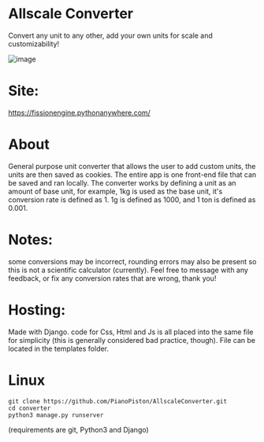 # Allscale Converter

Convert any unit to any other, add your own units for scale and customizability! 

![image](https://github.com/user-attachments/assets/0ede8e87-d22d-4519-808b-2aa8ce4266d7)

# Site:
https://fissionengine.pythonanywhere.com/

# About

General purpose unit converter that allows the user to add custom units, the units are then saved as cookies. The entire app is one front-end file that can be saved and ran locally.
The converter works by defining a unit as an amount of base unit, for example, 1kg is used as the base unit, it's conversion rate is defined as 1. 1g is defined as 1000, and 1 ton is defined as 0.001.

# Notes: 
some conversions may be incorrect, rounding errors may also be present so this is not a scientific calculator (currently). Feel free to message with any feedback, or fix any conversion rates that are wrong, thank you!

# Hosting:
Made with Django. code for Css, Html and Js is all placed into the same file for simplicity (this is generally considered bad practice, though). File can be located in the templates folder.

# Linux
```
git clone https://github.com/PianoPiston/AllscaleConverter.git
cd converter
python3 manage.py runserver
```
(requirements are git, Python3 and Django)
